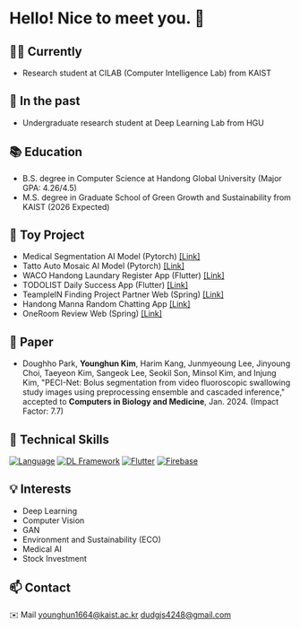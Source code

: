 # Hello! Nice to meet you. 👋

## 👨‍💼 Currently
- Research student at CILAB (Computer Intelligence Lab) from KAIST
## 💼 In the past
- Undergraduate research student at Deep Learning Lab from HGU

## 📚 Education
- B.S. degree in Computer Science at Handong Global University (Major GPA: 4.26/4.5)
- M.S. degree in Graduate School of Green Growth and Sustainability from KAIST (2026 Expected)
## 🧸 Toy Project
- Medical Segmentation AI Model (Pytorch) [[Link]](https://www.notion.so/Bolus-Segmentation-AI-Model-Pytorch-Capstone-Festival-Grand-prize-f945cd6c1a214d4caf5fe46c730aff1c?pvs=4)
- Tatto Auto Mosaic AI Model (Pytorch) [[Link]](https://www.notion.so/Tatto-Auto-Mosaic-AI-model-Pytorch-a9add4d7132d4bc289004912c5996365?pvs=4)
- WACO Handong Laundary Register App (Flutter) [[Link]](https://www.notion.so/WACO-Handong-Laundary-Register-App-Flutter-SW-Festival-Excellence-prize-d117de9161bc4a79ae516f12733ad73b?pvs=4)
- TODOLIST Daily Success App (Flutter) [[Link]](https://www.notion.so/TODOLIST-Daily-Success-application-Flutter-690beb2dd2d04b8da8c9e213fd72e38f?pvs=4)
- TeampleIN Finding Project Partner Web (Spring) [[Link]](https://www.notion.so/TeampleIN-Finding-Project-Partner-Website-Spring-SW-Festival-Encouragement-prize-25d2a0151563491e9ead479383759a5e?pvs=4)
- Handong Manna Random Chatting App [[Link]](https://www.notion.so/Handong-Manna-Random-Chatting-App-Flutter-Scrum-91295140b09746eab3214fdcd3b91d37?pvs=4)
- OneRoom Review Web (Spring) [[Link]](https://www.notion.so/OneRoom-Review-Website-Spring-5cc63ff3d8204c49bd1ca1f7ff818876?pvs=4)


## 📃 Paper
- Doughho Park, **Younghun Kim**, Harim Kang, Junmyeoung Lee, Jinyoung Choi, Taeyeon Kim, Sangeok Lee, Seokil Son, Minsol Kim, and Injung Kim, "PECI-Net: Bolus segmentation from video fluoroscopic swallowing study images using preprocessing ensemble and cascaded inference," accepted to **Computers in Biology and Medicine**, Jan. 2024. (Impact Factor: 7.7)
  
## 🚀 Technical Skills

[![Language](https://img.shields.io/badge/Language-Python-blue)]()
[![DL Framework](https://img.shields.io/badge/DL%20Framework-Pytorch-yellow)]()
[![Flutter](https://img.shields.io/badge/App-Flutter-green)]()
[![Firebase](https://img.shields.io/badge/Backend-Firebase-red)]()

## 💡 Interests

- Deep Learning
- Computer Vision
- GAN
- Environment and Sustainability (ECO)
- Medical AI
- Stock Investment

## 📫 Contact

✉️ Mail
younghun1664@kaist.ac.kr
dudgjs4248@gmail.com


